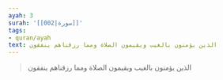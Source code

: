 ```yaml
---
ayah: 3
surah: '[[002|سورة]]'
tags:
- quran/ayah
text: الذين يؤمنون بالغيب ويقيمون الصلاة ومما رزقناهم ينفقون
---
```

> الذين يؤمنون بالغيب ويقيمون الصلاة ومما رزقناهم ينفقون
